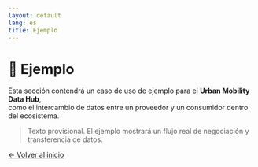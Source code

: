 ```yaml
---
layout: default
lang: es
title: Ejemplo
---
```


# 🚀 Ejemplo

Esta sección contendrá un caso de uso de ejemplo para el **Urban Mobility Data Hub**,  
como el intercambio de datos entre un proveedor y un consumidor dentro del ecosistema.

> Texto provisional. El ejemplo mostrará un flujo real de negociación y transferencia de datos.

[← Volver al inicio](index.html)


